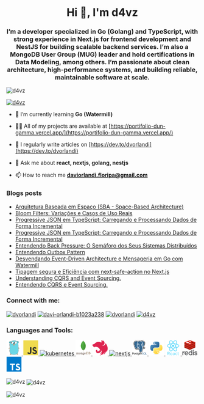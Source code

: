 <h1 align="center">Hi 👋, I'm d4vz</h1>
<h3 align="center">I’m a developer specialized in Go (Golang) and TypeScript, with strong experience in Next.js for frontend development and NestJS for building scalable backend services. I’m also a MongoDB User Group (MUG) leader and hold certifications in Data Modeling, among others. I’m passionate about clean architecture, high-performance systems, and building reliable, maintainable software at scale.</h3>

<p align="left"> <img src="https://komarev.com/ghpvc/?username=d4vz&label=Profile%20views&color=0e75b6&style=flat" alt="d4vz" /> </p>

<p align="left"> <a href="https://github.com/ryo-ma/github-profile-trophy"><img src="https://github-profile-trophy.vercel.app/?username=d4vz" alt="d4vz" /></a> </p>

- 🌱 I’m currently learning **Go (Watermill)**

- 👨‍💻 All of my projects are available at [https://portifolio-dun-gamma.vercel.app/](https://portifolio-dun-gamma.vercel.app/)

- 📝 I regularly write articles on [https://dev.to/dvorlandi](https://dev.to/dvorlandi)

- 💬 Ask me about **react, nextjs, golang, nestjs**

- 📫 How to reach me **daviorlandi.floripa@gmail.com**

### Blogs posts
<!-- BLOG-POST-LIST:START -->
- [Arquitetura Baseada em Espaço &lpar;SBA - Space-Based Architecture&rpar;](https://dev.to/dvorlandi/arquitetura-baseada-em-espaco-sba-space-based-architecture-306c)
- [Bloom Filters: Variações e Casos de Uso Reais](https://dev.to/dvorlandi/bloom-filters-variacoes-e-casos-de-uso-reais-g29)
- [Progressive JSON em TypeScript: Carregando e Processando Dados de Forma Incremental](https://dev.to/dvorlandi/progressive-json-em-typescript-carregando-e-processando-dados-de-forma-incremental-1464)
- [Progressive JSON em TypeScript: Carregando e Processando Dados de Forma Incremental](https://dev.to/dvorlandi/progressive-json-em-typescript-carregando-e-processando-dados-de-forma-incremental-12ba)
- [Entendendo Back Pressure: O Semáforo dos Seus Sistemas Distribuídos](https://dev.to/dvorlandi/entendendo-back-pressure-o-semaforo-dos-seus-sistemas-distribuidos-3d7p)
- [Entendendo Outbox Pattern](https://dev.to/dvorlandi/entendendo-outbox-pattern-2jm6)
- [Desvendando Event-Driven Architecture e Mensageria em Go com Watermill](https://dev.to/dvorlandi/desvendando-event-driven-architecture-e-mensageria-em-go-com-watermill-387h)
- [Tipagem segura e Eficiência com next-safe-action no Next.js](https://dev.to/dvorlandi/seguranca-e-eficiencia-com-next-safe-action-no-nextjs-4kna)
- [Understanding CQRS and Event Sourcing.](https://dev.to/dvorlandi/understanding-cqrs-and-event-sourcing-61m)
- [Entendendo CQRS e Event Sourcing.](https://dev.to/dvorlandi/entendendo-cqrs-e-event-sourcing-4gom)
<!-- BLOG-POST-LIST:END -->

<h3 align="left">Connect with me:</h3>
<p align="left">
<a href="https://dev.to/dvorlandi" target="blank"><img align="center" src="https://raw.githubusercontent.com/rahuldkjain/github-profile-readme-generator/master/src/images/icons/Social/devto.svg" alt="dvorlandi" height="30" width="40" /></a>
<a href="https://linkedin.com/in/davi-orlandi-b1023a238" target="blank"><img align="center" src="https://raw.githubusercontent.com/rahuldkjain/github-profile-readme-generator/master/src/images/icons/Social/linked-in-alt.svg" alt="davi-orlandi-b1023a238" height="30" width="40" /></a>
<a href="https://instagram.com/dvorlandi" target="blank"><img align="center" src="https://raw.githubusercontent.com/rahuldkjain/github-profile-readme-generator/master/src/images/icons/Social/instagram.svg" alt="dvorlandi" height="30" width="40" /></a>
<a href="https://www.leetcode.com/d4vz" target="blank"><img align="center" src="https://raw.githubusercontent.com/rahuldkjain/github-profile-readme-generator/master/src/images/icons/Social/leet-code.svg" alt="d4vz" height="30" width="40" /></a>
</p>

<h3 align="left">Languages and Tools:</h3>
<p align="left"> <a href="https://golang.org" target="_blank" rel="noreferrer"> <img src="https://raw.githubusercontent.com/devicons/devicon/master/icons/go/go-original.svg" alt="go" width="40" height="40"/> </a> <a href="https://developer.mozilla.org/en-US/docs/Web/JavaScript" target="_blank" rel="noreferrer"> <img src="https://raw.githubusercontent.com/devicons/devicon/master/icons/javascript/javascript-original.svg" alt="javascript" width="40" height="40"/> </a> <a href="https://kubernetes.io" target="_blank" rel="noreferrer"> <img src="https://www.vectorlogo.zone/logos/kubernetes/kubernetes-icon.svg" alt="kubernetes" width="40" height="40"/> </a> <a href="https://www.mongodb.com/" target="_blank" rel="noreferrer"> <img src="https://raw.githubusercontent.com/devicons/devicon/master/icons/mongodb/mongodb-original-wordmark.svg" alt="mongodb" width="40" height="40"/> </a> <a href="https://nestjs.com/" target="_blank" rel="noreferrer"> <img src="https://raw.githubusercontent.com/devicons/devicon/master/icons/nestjs/nestjs-plain.svg" alt="nestjs" width="40" height="40"/> </a> <a href="https://nextjs.org/" target="_blank" rel="noreferrer"> <img src="https://cdn.worldvectorlogo.com/logos/nextjs-2.svg" alt="nextjs" width="40" height="40"/> </a> <a href="https://www.postgresql.org" target="_blank" rel="noreferrer"> <img src="https://raw.githubusercontent.com/devicons/devicon/master/icons/postgresql/postgresql-original-wordmark.svg" alt="postgresql" width="40" height="40"/> </a> <a href="https://www.python.org" target="_blank" rel="noreferrer"> <img src="https://raw.githubusercontent.com/devicons/devicon/master/icons/python/python-original.svg" alt="python" width="40" height="40"/> </a> <a href="https://reactjs.org/" target="_blank" rel="noreferrer"> <img src="https://raw.githubusercontent.com/devicons/devicon/master/icons/react/react-original-wordmark.svg" alt="react" width="40" height="40"/> </a> <a href="https://redis.io" target="_blank" rel="noreferrer"> <img src="https://raw.githubusercontent.com/devicons/devicon/master/icons/redis/redis-original-wordmark.svg" alt="redis" width="40" height="40"/> </a> <a href="https://www.typescriptlang.org/" target="_blank" rel="noreferrer"> <img src="https://raw.githubusercontent.com/devicons/devicon/master/icons/typescript/typescript-original.svg" alt="typescript" width="40" height="40"/> </a> </p>

<p><img align="left" src="https://github-readme-stats.vercel.app/api/top-langs?username=d4vz&show_icons=true&locale=en&layout=compact" alt="d4vz" /></p>

<p>&nbsp;<img align="center" src="https://github-readme-stats.vercel.app/api?username=d4vz&show_icons=true&locale=en" alt="d4vz" /></p>

<p><img align="center" src="https://github-readme-streak-stats.herokuapp.com/?user=d4vz&" alt="d4vz" /></p>

